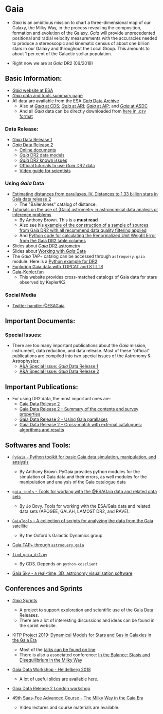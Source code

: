 # Gaia

* _Gaia_ is an ambitious mission to chart a three-dimensional map of our Galaxy, the Milky Way, in the process revealing the composition, formation and evolution of the Galaxy. _Gaia_ will provide unprecedented positional and radial velocity measurements with the accuracies needed to produce a stereoscopic and kinematic census of about one billion stars in our Galaxy and throughout the Local Group. This amounts to about 1 per cent of the Galactic stellar population.

* Right now we are at _Gaia_ DR2 (06/2019)

## Basic Information:

- [_Gaia_ website at ESA](http://sci.esa.int/gaia/)
- [_Gaia_ data and tools summary page](https://www.cosmos.esa.int/web/gaia/data)
- All data are available from the ESA [_Gaia_ Data Archive](http://gea.esac.esa.int/archive/)
    * Also at [_Gaia_ at CDS](http://cdsweb.u-strasbg.fr/gaia); [_Gaia_ at ARI](http://gaia.ari.uni-heidelberg.de/); [_Gaia_ at AIP](https://gaia.aip.de/); and [_Gaia_ at ASDC](http://gaiaportal.asdc.asi.it/)
    * And all _Gaia_ data can be directly downloaded from [here in .csv format](http://cdn.gea.esac.esa.int/Gaia/)

### Data Release:

- [_Gaia_ Data Release 1](http://sci.esa.int/gaia/58275-data-release-1/)
- [_Gaia_ Data Release 2](http://sci.esa.int/gaia/60243-data-release-2/)
    * [Online documents](http://gea.esac.esa.int/archive/documentation/GDR2/index.html)
    * [_Gaia_ DR2 data models](http://gea.esac.esa.int/archive/documentation/GDR2/Gaia_archive/chap_datamodel/)
    * [_Gaia_ DR2 known issues](https://www.cosmos.esa.int/web/gaia/dr2-known-issues)
    * [Official tutorials to use _Gaia_ DR2 data](http://gea.esac.esa.int/archive-help/index.html)
    * [Video guide for scientists](https://www.cosmos.esa.int/web/gaia/guide-to-scientists#video6)

### Using _Gaia_ Data

* [Estimating distances from parallaxes. IV. Distances to 1.33 billion stars in Gaia data release 2](http://www.mpia.de/~calj/gdr2_distances/main.html)
    - The "BailerJones" catalog of distance.
* [Tutorials on the use of (Gaia) astrometry in astronomical data analysis or inference problems](https://github.com/agabrown/astrometry-inference-tutorials)
    - By Anthony Brown. This is a **must read**
    - Also see his [example of the construction of a sample of sources from Gaia DR2 with all recommend data quality filtering applied](https://github.com/agabrown/gaiadr2-6dgold-example)
    - And [Python code for calculating the Renormalized Unit Weight Error from the Gaia DR2 table columns](https://github.com/agabrown/gaiadr2-ruwe-tools)
* Slides about [_Gaia_ DR2 astrometry](https://www.cosmos.esa.int/documents/29201/1770596/Lindegren_GaiaDR2_Astrometry_extended.pdf/1ebddb25-f010-6437-cb14-0e360e2d9f09)
* Slides about [Working with _Gaia_ Data](https://www.cosmos.esa.int/documents/915837/915858/2016_11_02_dr1Workshop_AlcioneMora.pdf/39b2492b-e74c-4b28-bd1f-71258b25fd08)
* The _Gaia_ TAP+ catalog can be accessed through `astroquery.gaia` module. Here is a [Python example for DR2](https://gea.esac.esa.int/archive-help/tutorials/python_cluster/index.html)
* [Exploring Gaia data with TOPCAT and STILTS](http://www.euro-vo.org/sites/default/files/documents/tutorial-topcat-stilts_2018Nov.pdf)
* [Gaia-Kepler.fun](https://gaia-kepler.fun/)
    - This website provides cross-matched catalogs of Gaia data for stars observed by Kepler/K2

### Social Media

- [Twitter handle: @ESAGaia](https://twitter.com/ESAGaia)

## Important Documents:

### Special Issues:

* There are too many important publications about the _Gaia_ mission, instrument, data reduction, and data release. Most of these "official" publications are compiled into two special issues of the Astronomy & Astrophysics:
    - [A&A Special Issue: _Gaia_ Data Release 1](https://www.aanda.org/component/toc/?task=topic&id=641)
    - [A&A Special Issue: _Gaia_ Data Release 2](https://www.aanda.org/component/toc/?task=topic&id=922)

## Important Publications:

* For using DR2 data, the most important ones are:
    - [Gaia Data Release 2](https://www.aanda.org/articles/aa/pdf/2018/08/aa33955-18.pdf)
    - [Gaia Data Release 2 - Summary of the contents and survey properties](https://www.aanda.org/articles/aa/pdf/2018/08/aa33051-18.pdf)
    - [Gaia Data Release 2 - Using Gaia parallaxes](https://www.aanda.org/articles/aa/pdf/2018/08/aa32964-18.pdf)
    - [Gaia Data Release 2 - Cross-match with external catalogues: algorithms and results](https://www.aanda.org/articles/aa/pdf/2019/01/aa34142-18.pdf)


## Softwares and Tools:

* [`PyGaia` - Python toolkit for basic Gaia data simulation, manipulation, and analysis](https://github.com/agabrown/PyGaia)
    - By Anthony Brown. PyGaia provides python modules for the simulation of Gaia data and their errors, as well modules for the manipulation and analysis of the Gaia catalogue data
* [`gaia_tools` - Tools for working with the @ESAGaia data and related data sets](https://github.com/jobovy/gaia_tools)
    - By Jo Bovy. Tools for working with the ESA/Gaia data and related data sets (APOGEE, GALAH, LAMOST DR2, and RAVE).
* [`GaiaTools` - A collection of scripts for analyzing the data from the Gaia satellite](https://github.com/GalacticDynamics-Oxford/GaiaTools)
    - By the Oxford's Galactic Dynamics group.

* [Gaia TAP+ through `astroquery.gaia`](https://astroquery.readthedocs.io/en/latest/gaia/gaia.html)
* [`find_gaia_dr2.py`](http://cds.u-strasbg.fr/resources/doku.php?id=cdsclient:doc-find_gaia_dr2)
    - By CDS. Depends on `python-cdsclient`
* [Gaia Sky - a real-time, 3D, astronomy visualisation software](https://zah.uni-heidelberg.de/institutes/ari/gaia/outreach/gaiasky/)

## Conferences and Sprints

* [_Gaia_ Sprints](http://gaia.lol/)
    * A project to support exploration and scientific use of the Gaia Data Releases.
    * There are a lot of interesting discussions and ideas can be found in the sprint website.

* [KITP Project 2019: Dynamical Models for Stars and Gas in Galaxies in the Gaia Era](https://www.kitp.ucsb.edu/activities/gaia19)
    * Most of the [talks can be found on line](http://online.kitp.ucsb.edu/online/gaia19/)
    * There is also a associated conference: [In the Balance: Stasis and Disequilibrium in the Milky Way](https://www.kitp.ucsb.edu/activities/gaia-c19)

* [Gaia Data Workshop - Heidelberg 2018](http://gaia.ari.uni-heidelberg.de/gaia-workshop-2018/)
    * A lot of useful slides are available here.
* [Gaia Data Release 2 London workshop](https://www.gaia.ac.uk/science/workshops/gaia-dr2-london-may18)

* [49th Saas-Fee Advanced Course - The Milky Way in the Gaia Era](https://www.physik.uzh.ch/events/sf2019/)
    * Video lectures and course materials are available.